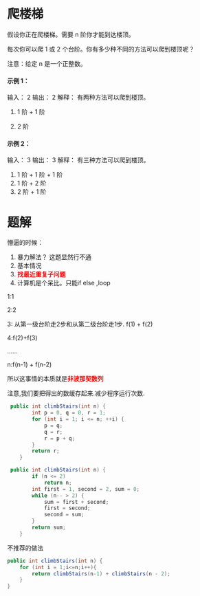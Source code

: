 # 爬楼梯

假设你正在爬楼梯。需要 n 阶你才能到达楼顶。

每次你可以爬 1 或 2 个台阶。你有多少种不同的方法可以爬到楼顶呢？

注意：给定 n 是一个正整数。

#### 示例 1：

输入： 2
输出： 2
解释： 有两种方法可以爬到楼顶。
1. 1 阶 + 1 阶

2. 2 阶

#### 示例 2：

输入： 3
输出： 3
解释： 有三种方法可以爬到楼顶。

1.  1 阶 + 1 阶 + 1 阶
2.  1 阶 + 2 阶
3.  2 阶 + 1 阶



# 题解

懵逼的时候：

1. 暴力解法？ 这题显然行不通
2. 基本情况
3. <strong style="color:red;">找最近重复子问题</strong>
4. 计算机是个呆比。只能if else ,loop



1:1

2:2

3: 从第一级台阶走2步和从第二级台阶走1步.  f(1)  +  f(2)

4:f(2)+f(3)

......

n:f(n-1) + f(n-2)

所以这事情的本质就是<strong style="color:red;">非波那契数列</strong>



注意,我们要把得出的数缓存起来.减少程序运行次数.

```java
 public int climbStairs(int n) {
        int p = 0, q = 0, r = 1;
        for (int i = 1; i <= n; ++i) {
            p = q; 
            q = r; 
            r = p + q;
        }
        return r;
    }


```

```java
 public int climbStairs(int n) {
        if (n <= 2)
            return n;
        int first = 1, second = 2, sum = 0;
        while (n-- > 2) {
            sum = first + second;
            first = second;
            second = sum;
        }
        return sum;
    }


```

不推荐的做法

```java
public int climbStairs(int n) {
	for (int i = 1;i<=n;i++){
		return climbStairs(n-1) + climbStairs(n - 2);
	}
}
```

